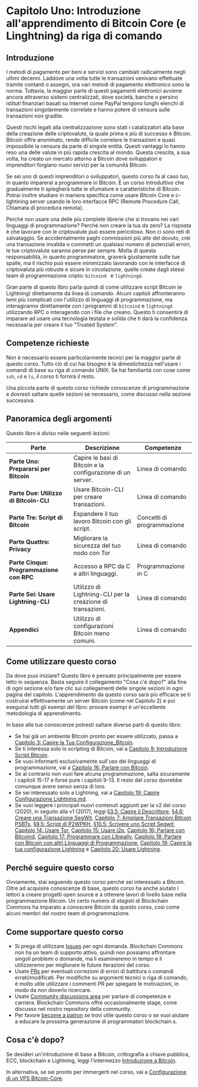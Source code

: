 # Capitolo Uno: Introduzione all'apprendimento di Bitcoin Core (e Linghtning) da riga di comando

## Introduzione

I metodi di pagamento per beni e servizi sono cambiati radicalmente negli ultimi decenni. Laddove una volta tutte le transazioni venivano effettuate tramite contanti o assegni, ora vari metodi di pagamento elettronico sono la norma. Tuttavia, la maggior parte di questi pagamenti elettronici avviene ancora attraverso sistemi centralizzati, dove società, banche o persino istituti finanziari basati su Internet come PayPal tengono lunghi elenchi di transazioni singolarmente correlate e hanno potere di censura sulle transazioni non gradite.

Questi rischi legati alla centralizzazione sono stati i catalizzatori alla base della creazione delle criptovalute, la quale prima e più di successo è Bitcoin. Bitcoin offre anonimato, rende difficile correlare le transazioni e quasi impossibile la censura da parte di singole entità. Questi vantaggi lo hanno reso una delle valute in più rapida crescita al mondo. Questa crescita, a sua volta, ha creato un mercato attorno a Bitcoin dove sviluppatori e imprenditori forgiano nuovi servizi per la comunità Bitcoin.

Se sei uno di questi imprenditori o sviluppatori, questo corso fa al caso tuo, in quanto imparerai a programmare in Bitcoin. È un corso introduttivo che gradualmente ti spiegherà tutte le sfumature e caratteristiche di Bitcoin. Potrai inoltre studiare in maniera specifica come usare Bitcoin Core e c-lightining server usando le loro interfacce RPC (Remote Procedure Call, Chiamata di procedura remota).

Perché non usare una delle più complete librerie che si trovano nei vari linguaggi di programmazione? Perché non creare la tua da zero? La risposta è che lavorare con le criptovalute può essere pericoloso. Non ci sono reti di salvataggio. Se accidentalmente paghi commissioni più alte del dovuto, crei una transazione invalida o commetti un qualsiasi numero di potenziali errori, le tue criptovalute saranno perse per sempre. Molta di questa responsabilità, in quanto programmatore, graverà giustamente sulle tue spalle, ma il rischio può essere minimizzato lavorando con le interfacce di criptovaluta più robuste e sicure in circolazione, quelle create dagli stessi team di programmazione cripto: ``bitcoind `` e ``lightningd``.

Gran parte di questo libro parla quindi di come utilizzare script Bitcoin (e Lightning) direttamente da linea di comando. Alcuni capitoli affronteranno temi più complicati con l'utilizzo di linguaggi di programmazione, ma interagiranno direttamente con i programmi di ``bitcoind`` e ``lightningd`` utilizzando RPC o interagendo con i file che creano. Questo ti consentirà di imparare ad usare una tecnologia testata e solida che ti darà la confidenza necessaria per creare il tuo "Trusted System".

## Competenze richieste

Non è necessario essere particolarmente tecnici per la maggior parte di questo corso. Tutto ciò di cui hai bisogno è la dimestichezza nell'usare i comandi di base su riga di comando UNIX. Se hai familiarità con cose come `ssh`, `cd` e `ls`, il corso ti fornirà il resto.

Una piccola parte di questo corso richiede conoscenze di programmazione e dovresti saltare quelle sezioni se necessario, come discusso nella sezione successiva.

## Panoramica degli argomenti

Questo libro è diviso nelle seguenti lezioni:

| Parte | Descrizione | Competenze |
|-------|---------|---------|
| **Parte Uno: Prepararsi per Bitcoin** | Capire le basi di Bitcoin e la configurazione di un server. | Linea di comando | 
| **Parte Due: Utilizzo di Bitcoin-CLI** | Usare Bitcoin-CLI per creare transazioni. | Linea di comando |
| **Parte Tre: Script di Bitcoin** | Espandere il tuo lavoro Bitcoin con gli script. | Concetti di programmazione |
| **Parte Quattro: Privacy** | Migliorare la sicurezza del tuo nodo con Tor | Linea di comando |
| **Parte Cinque: Programmazione con RPC** | Accesso a RPC da C e altri linguaggi. | Programmazione in C |
| **Parte Sei: Usare Lightning-CLI** | Utilizzo di Lightning-CLI per la creazione di transazioni. | Linea di comando |
| **Appendici** | Utilizzo di configurazioni Bitcoin meno comuni. | Linea di comando |

## Come utilizzare questo corso

Da dove puoi iniziare? Questo libro è pensato principalmente per essere letto in sequenza. Basta seguire il collegamento "Cosa c'è dopo?" alla fine di ogni sezione e/o fare clic sui collegamenti delle singole sezioni in ogni pagina del capitolo. L'apprendimento da questo corso sarà più efficace se ti costruirai effettivamente un server Bitcoin (come nel Capitolo 2) e poi eseguirai tutti gli esempi del libro: provare esempi è un'eccellente metodologia di apprendimento.

In base alle tue conoscenze potresti saltare diverse parti di questo libro:

* Se hai già un ambiente Bitcoin pronto per essere utilizzato, passa a [Capitolo 3: Capire la Tua Configurazione_Bitcoin](03_0_Capire_la_Tua_Configurazione_Bitcoin.md).
* Se ti interessa solo lo scripting di Bitcoin, vai a [Capitolo 9: Introduzione Script Bitcoin](09_0_Introduzione_Script_Bitcoin.md).
* Se vuoi informarti esclusivamente sull'uso dei linguaggi di programmazione, vai a [Capitolo 16: Parlare con Bitcoin](16_0_Parlare_con_Bitcoind.md).
* Se al contrario non vuoi fare alcuna programmazione, salta sicuramente i capitoli 15-17 e forse pure i capitoli 9-13. Il resto del corso dovrebbe comunque avere senso senza di loro.
* Se sei interessato solo a Lightning, vai a [Capitolo 19: Capire Configurazione Lightning.md](19_0_Capire_Configurazione_Lightning.md).
* Se vuoi leggere i principali nuovi contenuti aggiunti per la v2 del corso (2020), in seguito alla v1 (2017), leggi [§3.5: Capire il Descrittore](03_5_Capire_il_Descrittore.md), [§4.6: Creare una Transazione SegWit](04_6_Creare_una_Transazione_Segwit.md), [Capitolo 7: Ampliare Transazioni Bitcoin PSBTs](07_0_Ampliare_Transazioni_Bitcoin_PSBTs.md), [§9.5: Script di P2WPKH](09_5_Script_di_P2WPKH.md), [§10.5: Scrivere uno Script Segwit](10_5_Scrivere_uno_Script_Segwit.md), [Capitolo 14: Usare Tor](14_0_Usare_Tor.md), [Capitolo 15: Usare i2p](15_0_Usare_i2p.md), [Capitolo 16: Parlare con Bitcoind](16_0_Parlare_con_Bitcoind.md), [Capitolo 17: Programmare con Libwally](17_0_Programmare_con_Libwally.md), [Capitolo 18: Parlare con Bitcoin con altri Linguaggi di Programmazione](18_0_Parlare_con_Bitcoind_Altro.md), [Capitolo 19: Capire la tua configurazione Lightning](19_0_Capire_Configurazione_Lightning.md) e [Capitolo 20: Usare Lightning](20_0_Usare_Lightning.md).

## Perché seguire questo corso

Ovviamente, stai seguendo questo corso perché sei interessato a Bitcoin. Oltre ad acquisire conoscenze di base, questo corso ha anche aiutato i lettori a creare progetti open source e a ottenere lavori di livello base nella programmazione Bitcoin. Un certo numero di stagisti di Blockchain Commons ha imparato a conoscere Bitcoin da questo corso, così come alcuni membri del nostro team di programmazione.

## Come supportare questo corso

* Si prega di utilizzare [Issues](https://github.com/BlockchainCommons/Learning-Bitcoin-from-the-Command-Line/issues) per ogni domanda. Blockchain Commons non ha un team di supporto attivo, quindi non possiamo affrontare singoli problemi o domande, ma li esamineremo in tempo e li utilizzeremo per migliorare le future iterazioni del corso.
* Usate [PRs](https://github.com/BlockchainCommons/Learning-Bitcoin-from-the-Command-Line/pulls) per eventuali correzioni di errori di battitura o comandi errati/modificati. Per modifiche su argomenti tecnici o riga di comando, è molto utile utilizzare i commenti PR per spiegare le motivazioni, in modo da non doverlo ricercare.
* Usate [Community discussions area](https://github.com/BlockchainCommons/Community/discussions) per parlare di competenze e carriera. Blockchain Commons offre occasionalmente stage, come discusso nel nostro repository della community.
* Per favore [become a patron](https://github.com/sponsors/BlockchainCommons) se trovi utile questo corso o se vuoi aiutare a educare la prossima generazione di programmatori blockchain.s.

## Cosa c'è dopo?

Se desideri un'introduzione di base a Bitcoin, crittografia a chiave pubblica, ECC, blockchain e Lightning, leggi l'intermezzo [Introduzione a Bitcoin](01_1_Introduzione_a_Bitcoin.md). 

In alternativa, se sei pronto per immergerti nel corso, vai a [Configurazione di un VPS Bitcoin-Core](02_0_Configurazione_di_un_Bitcoin-Core_VPS.md).
